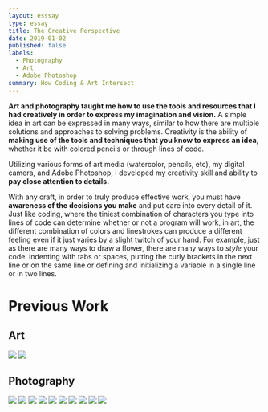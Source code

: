 ```yaml
---
layout: esssay
type: essay
title: The Creative Perspective
date: 2019-01-02
published: false
labels:
  - Photography
  - Art
  - Adobe Photoshop
summary: How Coding & Art Intersect
---
```


**Art and photography taught me how to use the tools and resources that I had creatively in order to express my imagination and vision.**  A simple idea in art can be expressed in many ways, similar to how there are multiple solutions and approaches to solving problems.  Creativity is the ability of **making use of the tools and techniques that you know to express an idea**, whether it be with colored pencils or through lines of code.

Utilizing various forms of art media (watercolor, pencils, etc), my digital camera, and Adobe Photoshop, I developed my creativity skill and ability to **pay close attention to details.** 

With any craft, in order to truly produce effective work, you must have **awareness of the decisions you make** and put care into every detail of it. Just like coding, where the tiniest combination of characters you type into lines of code can determine whether or not a program will work, in art, the different combination of colors and linestrokes can produce a different feeling even if it just varies by a slight twitch of your hand. For example, just as there are many ways to draw a flower, there are many ways to *style* your code: indenting with tabs or spaces, putting the curly brackets in the next line or on the same line or defining and initializing a variable in a single line or in two lines.

# Previous Work 
## Art
<img class="ui centered image" src="../images/gd14.png">
<img class="ui centered image" src="../images/gd15.png">

## Photography
<img class="ui centered image" src="../images/gd25.png">
<img class="ui centered image" src="../images/gd16.png">
<img class="ui centered image" src="../images/gd17.png">
<img class="ui centered image" src="../images/gd18.png">
<img class="ui centered image" src="../images/gd19.png">
<img class="ui centered image" src="../images/gd20.png">
<img class="ui centered image" src="../images/gd21.png">
<img class="ui centered image" src="../images/gd22.png">
<img class="ui centered image" src="../images/gd23.png">
<img class="ui centered image" src="../images/gd24.png">

